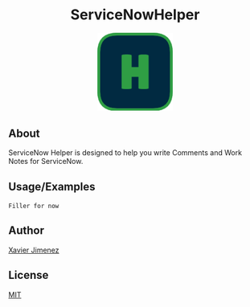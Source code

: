 <h1 align="center">ServiceNowHelper</h1>

<p align="center">
  <img src="assets/favicon.png" alt="ServiceNowHelper logo" width=150 />
</p>

## About

ServiceNow Helper is designed to help you write Comments and Work Notes for ServiceNow.

## Usage/Examples

```
Filler for now
```

## Author

[Xavier Jimenez](https://github.com/xman601/ServiceNowHelper)

## License

[MIT](https://choosealicense.com/licenses/mit/)